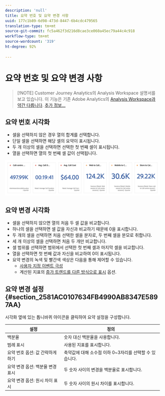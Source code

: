 ```yaml
---
description: 'null'
title: 요약 번호 및 요약 변경 사항
uuid: 177c1b89-6d98-473d-8447-6b4cdc479565
translation-type: tm+mt
source-git-commit: fc5a462f3d216d8cae3ce060a45ec79a44c4c918
workflow-type: tm+mt
source-wordcount: '319'
ht-degree: 92%

---
```



# 요약 번호 및 요약 변경 사항

>[!NOTE] Customer Journey Analytics의 Analysis Workspace 설명서를 보고 있습니다. 이 기능은 기존 Adobe Analytics의 [Analysis Workspace과 약간 다릅니다](https://docs.adobe.com/content/help/ko-KR/analytics/analyze/analysis-workspace/home.html). [추가 정보...](/help/getting-started/cja-aa.md)

## 요약 번호 시각화

* 셀을 선택하지 않은 경우 열의 합계를 선택합니다.
* 단일 셀을 선택하면 해당 셀의 요약이 표시됩니다.
* 두 개 이상의 셀을 선택하면 선택한 첫 번째 셀이 표시됩니다.
* 열을 선택하면 열의 첫 번째 셀 값이 선택됩니다.

![](assets/summary-number.png)

## 요약 변경 시각화

* 셀을 선택하지 않으면 열의 처음 두 셀 값을 비교합니다.
* 하나의 셀을 선택하면 셀 값을 자신과 비교하기 때문에 0을 표시합니다.
* 두 개의 셀을 선택하면 처음 선택한 셀을 분자로, 두 번째 셀을 분모로 취합니다.
* 세 개 이상의 셀을 선택하면 처음 두 개만 비교합니다.
* 셀 범위를 선택하면 범위에서 선택한 첫 번째 셀과 마지막 셀을 비교합니다.
* 열을 선택하면 첫 번째 값과 자신을 비교하여 0이 표시됩니다.
* 요약 변경의 녹색 및 빨간색 색상은 다음을 통해 제어할 수 있습니다.
   * [사용자 지정 이벤트 극성](https://docs.adobe.com/content/help/ko-KR/analytics/admin/admin-tools/success-events/success-event.html)
   * 계산된 지표의 [증가 트렌드를 다른 방식으로 표시](https://docs.adobe.com/content/help/ko-KR/analytics/components/calculated-metrics/calcmetric-workflow/cm-build-metrics.html) 옵션.

## 요약 변경 설정 {#section_2581AC0107634FB4990AB8347E5897AA}

시각화 옆에 있는 톱니바퀴 아이콘을 클릭하여 요약 설정을 구성합니다.

| 설정 | 정의 |
|--- |--- |
| 백분율 | 숫자 대신 백분율을 사용합니다. |
| 범례 표시 | 사용된 지표를 표시합니다. |
| 요약 번호 옵션: 값 간략하게 하기 | 축약값에 대해 소수점 이하 0~3자리를 선택할 수 있습니다. |
| 요약 변경 옵션: 백분율 변경 표시 | 두 숫자 사이의 변경을 백분율로 표시합니다. |
| 요약 변경 옵션: 원시 차이 표시 | 두 숫자 사이의 원시 차이를 표시합니다. |

